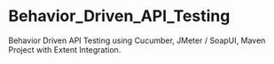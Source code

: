 # Behavior_Driven_API_Testing
Behavior Driven API Testing using Cucumber, JMeter / SoapUI, Maven Project with Extent Integration.
